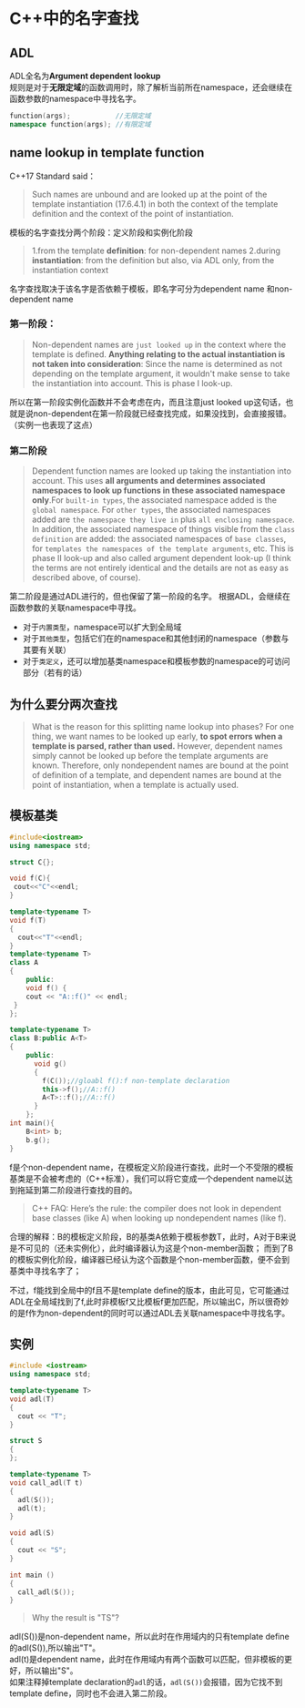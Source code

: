 # C++中的名字查找
## ADL
ADL全名为**Argument dependent lookup**<br>
规则是对于**无限定域**的函数调用时，除了解析当前所在namespace，还会继续在函数参数的namespace中寻找名字。
```cpp
function(args);           //无限定域
namespace function(args); //有限定域
```
## name lookup in template function
C++17 Standard said：
> Such names are unbound and are looked up at the point of the template instantiation (17.6.4.1) in both the context of the template definition and the context of the point of instantiation.

模板的名字查找分两个阶段：定义阶段和实例化阶段
> 1.from the template **definition**: for non-dependent names
2.during **instantiation**: from the definition but also, via ADL only, from the instantiation context

名字查找取决于该名字是否依赖于模板，即名字可分为dependent name 和non-dependent name<br>
### 第一阶段：
> Non-dependent names are `just looked up` in the context where the template is defined. **Anything relating to the actual instantiation is not taken into consideration**: Since the name is determined as not depending on the template argument, it wouldn't make sense to take the instantiation into account. This is phase I look-up.

所以在第一阶段实例化函数并不会考虑在内，而且注意just looked up这句话，也就是说non-dependent在第一阶段就已经查找完成，如果没找到，会直接报错。（实例一也表现了这点）
### 第二阶段
>  Dependent function names are looked up taking the instantiation into account. This uses **all arguments and determines associated namespaces to look up functions in these associated namespace only**.For `built-in types`, the associated namespace added is the `global namespace`. For `other types`, the associated namespaces added are `the namespace they live in` plus `all enclosing namespace`. In addition, the associated namespace of things visible from the `class definition` are added: the associated namespaces of `base classes`, for `templates the namespaces of the template arguments`, etc. This is phase II look-up and also called argument dependent look-up (I think the terms are not entirely identical and the details are not as easy as described above, of course).

第二阶段是通过ADL进行的，但也保留了第一阶段的名字。
根据ADL，会继续在函数参数的关联namespace中寻找。
* 对于`内置类型`，namespace可以扩大到全局域
* 对于`其他类型`，包括它们在的namespace和其他封闭的namespace（参数与其要有关联）
* 对于`类定义`，还可以增加基类namespace和模板参数的namespace的可访问部分（若有的话）

## 为什么要分两次查找
> What is the reason for this splitting name lookup into phases? For one thing, we want names to be looked up early, **to spot errors when a template is parsed, rather than used.** However, dependent names simply cannot be looked up before the template arguments are known. Therefore, only nondependent names are bound at the point of definition of a template, and dependent names are bound at the point of instantiation, when a template is actually used.

## 模板基类
```cpp
#include<iostream>
using namespace std;

struct C{};

void f(C){
 cout<<"C"<<endl;
}

template<typename T>
void f(T)
{
  cout<<"T"<<endl;
}
template<typename T>
class A
{
    public:
    void f() {
    cout << "A::f()" << endl;
 }
};

template<typename T>
class B:public A<T>
{
    public:
      void g()
      {
        f(C());//gloabl f():f non-template declaration
        this->f();//A::f()
        A<T>::f();//A::f()
      }
    };
int main(){
    B<int> b;
    b.g();
}
```
f是个non-dependent name，在模板定义阶段进行查找，此时一个不受限的模板基类是不会被考虑的（C++标准），我们可以将它变成一个dependent name以达到拖延到第二阶段进行查找的目的。<br>

> C++ FAQ:
Here’s the rule: the compiler does not look in dependent base classes (like A<T>) when looking up nondependent names (like f).

合理的解释：B的模板定义阶段，B的基类A<T>依赖于模板参数T，此时，A<T>对于B来说是不可见的（还未实例化），此时编译器认为这是个non-member函数；
而到了B的模板实例化阶段，编译器已经认为这个函数是个non-member函数，便不会到基类中寻找名字了；<br>

不过，f能找到全局中的f且不是template define的版本，由此可见，它可能通过ADL在全局域找到了f,此时非模板f又比模板f更加匹配，所以输出C，所以很奇妙的是f作为non-dependent的同时可以通过ADL去关联namespace中寻找名字。
## 实例
```cpp
#include <iostream>
using namespace std;

template<typename T>
void adl(T)
{
  cout << "T";
}

struct S
{
};

template<typename T>
void call_adl(T t)
{
  adl(S());
  adl(t);
}

void adl(S)
{
  cout << "S";
}

int main ()
{
  call_adl(S());
}
```

> Why the result is "TS"?

adl(S())是non-dependent name，所以此时在作用域内的只有template define的adl(S()),所以输出"T"。<br>
adl(t)是dependent name，此时在作用域内有两个函数可以匹配，但非模板的更好，所以输出"S"。<br>
如果注释掉template declaration的`adl`的话，`adl(S())`会报错，因为它找不到template define，同时也不会进入第二阶段。
